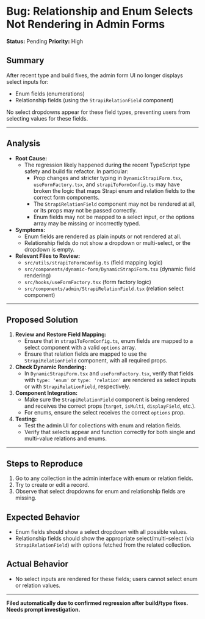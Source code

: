 # Bug: Relationship and Enum Selects Not Rendering in Admin Forms

**Status:** Pending
**Priority:** High

## Summary
After recent type and build fixes, the admin form UI no longer displays select inputs for:
- Enum fields (enumerations)
- Relationship fields (using the `StrapiRelationField` component)

No select dropdowns appear for these field types, preventing users from selecting values for these fields.

---

## Analysis
- **Root Cause:**
  - The regression likely happened during the recent TypeScript type safety and build fix refactor. In particular:
    - Prop changes and stricter typing in `DynamicStrapiForm.tsx`, `useFormFactory.tsx`, and `strapiToFormConfig.ts` may have broken the logic that maps Strapi enum and relation fields to the correct form components.
    - The `StrapiRelationField` component may not be rendered at all, or its props may not be passed correctly.
    - Enum fields may not be mapped to a select input, or the options array may be missing or incorrectly typed.
- **Symptoms:**
  - Enum fields are rendered as plain inputs or not rendered at all.
  - Relationship fields do not show a dropdown or multi-select, or the dropdown is empty.
- **Relevant Files to Review:**
  - `src/utils/strapiToFormConfig.ts` (field mapping logic)
  - `src/components/dynamic-form/DynamicStrapiForm.tsx` (dynamic field rendering)
  - `src/hooks/useFormFactory.tsx` (form factory logic)
  - `src/components/admin/StrapiRelationField.tsx` (relation select component)

---

## Proposed Solution
1. **Review and Restore Field Mapping:**
   - Ensure that in `strapiToFormConfig.ts`, enum fields are mapped to a select component with a valid `options` array.
   - Ensure that relation fields are mapped to use the `StrapiRelationField` component, with all required props.
2. **Check Dynamic Rendering:**
   - In `DynamicStrapiForm.tsx` and `useFormFactory.tsx`, verify that fields with `type: 'enum'` or `type: 'relation'` are rendered as select inputs or with `StrapiRelationField`, respectively.
3. **Component Integration:**
   - Make sure the `StrapiRelationField` component is being rendered and receives the correct props (`target`, `isMulti`, `displayField`, etc.).
   - For enums, ensure the select receives the correct `options` prop.
4. **Testing:**
   - Test the admin UI for collections with enum and relation fields.
   - Verify that selects appear and function correctly for both single and multi-value relations and enums.

---

## Steps to Reproduce
1. Go to any collection in the admin interface with enum or relation fields.
2. Try to create or edit a record.
3. Observe that select dropdowns for enum and relationship fields are missing.

## Expected Behavior
- Enum fields should show a select dropdown with all possible values.
- Relationship fields should show the appropriate select/multi-select (via `StrapiRelationField`) with options fetched from the related collection.

## Actual Behavior
- No select inputs are rendered for these fields; users cannot select enum or relation values.

---

**Filed automatically due to confirmed regression after build/type fixes. Needs prompt investigation.**
